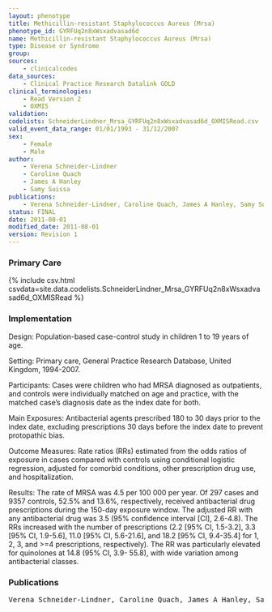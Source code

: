 ```yaml
---
layout: phenotype
title: Methicillin-resistant Staphylococcus Aureus (Mrsa)
phenotype_id: GYRFUq2n8xWsxadvasad6d
name: Methicillin-resistant Staphylococcus Aureus (Mrsa)
type: Disease or Syndrome
group: 
sources: 
    - clinicalcodes
data_sources:
    - Clinical Practice Research Datalink GOLD
clinical_terminologies:
    - Read Version 2
    - OXMIS
validation:
codelists: SchneiderLindner_Mrsa_GYRFUq2n8xWsxadvasad6d_OXMISRead.csv
valid_event_data_range: 01/01/1993 - 31/12/2007
sex:
    - Female
    - Male
author:
    - Verena Schneider-Lindner
    - Caroline Quach
    - James A Hanley
    - Samy Suissa       
publications:
    - Verena Schneider-Lindner, Caroline Quach, James A Hanley, Samy Suissa, Antibacterial Drugs and the Risk of Community-Associated Methicillin-Resistant Staphylococcus aureus in Children. Arch Pediatr Adolesc Med, 165(12), 2011.
status: FINAL
date: 2011-08-01
modified_date: 2011-08-01
version: Revision 1
---
```


### Primary Care

{% include csv.html csvdata=site.data.codelists.SchneiderLindner_Mrsa_GYRFUq2n8xWsxadvasad6d_OXMISRead %}

### Implementation

Design: 
Population-based case-control study in children 1 to 19 years of age.

Setting: 
Primary care, General Practice Research Database, United Kingdom, 1994-2007.

Participants: 
Cases were children who had MRSA diagnosed as outpatients, and controls were individually matched on age and practice, with the matched case’s diagnosis date as the index date for both.

Main Exposures: 
Antibacterial agents prescribed 180 to 30 days prior to the index date, excluding prescriptions 30 days before the index date to prevent protopathic bias.

Outcome Measures: 
Rate ratios (RRs) estimated from the odds ratios of exposure in cases compared with controls using conditional logistic regression, adjusted for comorbid conditions, other prescription drug use, and hospitalization.

Results: 
The rate of MRSA was 4.5 per 100 000 per year. Of 297 cases and 9357 controls, 52.5% and 13.6%, respectively, received antibacterial drug prescriptions during the 150-day exposure window. The adjusted RR with any antibacterial drug was 3.5 (95% confidence interval [CI], 2.6-4.8). The RRs increased with the number of prescriptions (2.2 [95% CI, 1.5-3.2], 3.3 [95% CI, 1.9-5.6], 11.0 [95% CI, 5.6-21.6], and 18.2 [95% CI, 9.4-35.4] for 1, 2, 3, and >=4 prescriptions, respectively). The RR was particularly elevated for quinolones at 14.8 (95% CI, 3.9- 55.8), with wide variation among antibacterial classes.

### Publications

<pre>
Verena Schneider-Lindner, Caroline Quach, James A Hanley, Samy Suissa, Antibacterial Drugs and the Risk of Community-Associated Methicillin-Resistant Staphylococcus aureus in Children. Arch Pediatr Adolesc Med, 165(12), 2011.
</pre>
